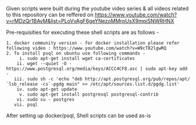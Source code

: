 Given scripts were built during the youtube video series & all videos related to this repository can be reffered on https://www.youtube.com/watch?v=rMDzQr1BAvM&list=PLoVvAgF6geYNezoMMrpUsX9mpiSNWRHNX 

Pre-requisities for executing these shell scripts are as follows -

	1. docker community version - for docker installation please refer following video : https://www.youtube.com/watch?v=W9cT82lgwRQ
	2. To install psql on ubuntu use following commands -
		 i. sudo apt-get install wget ca-certificates
		ii. wget --quiet -O - https://www.postgresql.org/media/keys/ACCC4CF8.asc | sudo apt-key add -
	   iii. sudo sh -c 'echo "deb http://apt.postgresql.org/pub/repos/apt/ `lsb_release -cs`-pgdg main" >> /etc/apt/sources.list.d/pgdg.list'
		iv. sudo apt-get update
		 v. sudo apt-get install postgresql postgresql-contrib
		vi. sudo su - postgres
	   vii. psql

After setting up docker/psql, Shell scripts can be used as-is

	